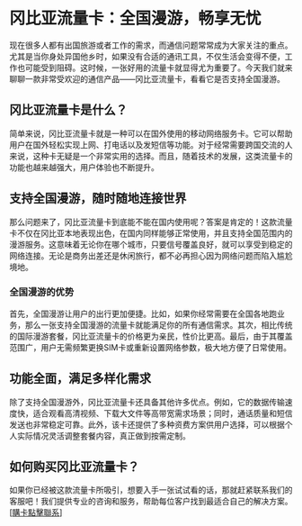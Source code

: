 # 冈比亚流量卡：全国漫游，畅享无忧

现在很多人都有出国旅游或者工作的需求，而通信问题常常成为大家关注的重点。尤其是当你身处异国他乡时，如果没有合适的通讯工具，不仅生活会变得不便，工作也可能受到阻碍。这时候，一张好用的流量卡就显得尤为重要了。今天我们就来聊聊一款非常受欢迎的通信产品——冈比亚流量卡，看看它是否支持全国漫游。

## 冈比亚流量卡是什么？

简单来说，冈比亚流量卡就是一种可以在国外使用的移动网络服务卡。它可以帮助用户在国外轻松实现上网、打电话以及发短信等功能。对于经常需要跨国交流的人来说，这种卡无疑是一个非常实用的选择。而且，随着技术的发展，这类流量卡的功能也越来越强大，用户体验也不断提升。

## 支持全国漫游，随时随地连接世界

那么问题来了，冈比亚流量卡到底能不能在国内使用呢？答案是肯定的！这款流量卡不仅在冈比亚本地表现出色，在国内同样能够正常使用，并且支持全国范围内的漫游服务。这意味着无论你在哪个城市，只要信号覆盖良好，就可以享受到稳定的网络连接。无论是商务出差还是休闲旅行，都不必再担心因为网络问题而陷入尴尬境地。

### 全国漫游的优势

首先，全国漫游让用户的出行更加便捷。比如，如果你经常需要在全国各地跑业务，那么一张支持全国漫游的流量卡就能满足你的所有通信需求。其次，相比传统的国际漫游套餐，冈比亚流量卡的价格更为亲民，性价比更高。最后，由于其覆盖范围广，用户无需频繁更换SIM卡或重新设置网络参数，极大地方便了日常使用。

## 功能全面，满足多样化需求

除了支持全国漫游外，冈比亚流量卡还具备其他许多优点。例如，它的数据传输速度快，适合观看高清视频、下载大文件等高带宽需求场景；同时，通话质量和短信发送也非常稳定可靠。此外，该卡还提供了多种资费方案供用户选择，可以根据个人实际情况灵活调整套餐内容，真正做到按需定制。

## 如何购买冈比亚流量卡？

如果你已经被这款流量卡所吸引，想要入手一张试试看的话，那就赶紧联系我们的客服吧！我们提供专业的咨询和服务，帮助每位客户找到最适合自己的解决方案。[[購卡點擊聯系](https://t.me/s/esim1088)]